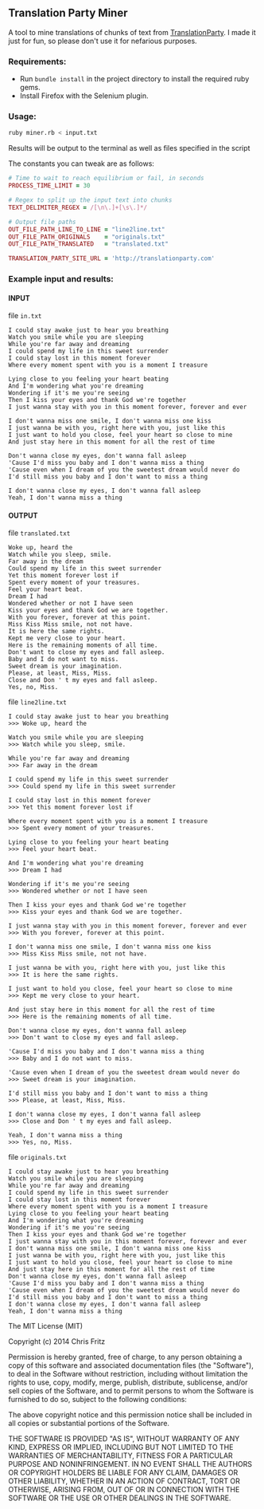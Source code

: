 Translation Party Miner
-------------

A tool to mine translations of chunks of text from [TranslationParty](http://TranslationParty.com). I made it just for fun, so please don't use it for nefarious purposes.

### Requirements:
- Run `bundle install` in the project directory to install the required ruby gems.
- Install Firefox with the Selenium plugin.

### Usage:

```sh
ruby miner.rb < input.txt
```

Results will be output to the terminal as well as files specified in the script

The constants you can tweak are as follows:
```ruby
# Time to wait to reach equilibrium or fail, in seconds
PROCESS_TIME_LIMIT = 30

# Regex to split up the input text into chunks
TEXT_DELIMITER_REGEX = /[\n\.]+[\s\.]*/

# Output file paths
OUT_FILE_PATH_LINE_TO_LINE = "line2line.txt"
OUT_FILE_PATH_ORIGINALS    = "originals.txt"
OUT_FILE_PATH_TRANSLATED   = "translated.txt"

TRANSLATION_PARTY_SITE_URL = 'http://translationparty.com'
```

### Example input and results:

#### INPUT

file `in.txt`

```text
I could stay awake just to hear you breathing
Watch you smile while you are sleeping
While you're far away and dreaming
I could spend my life in this sweet surrender
I could stay lost in this moment forever
Where every moment spent with you is a moment I treasure

Lying close to you feeling your heart beating
And I'm wondering what you're dreaming
Wondering if it's me you're seeing
Then I kiss your eyes and thank God we're together
I just wanna stay with you in this moment forever, forever and ever

I don't wanna miss one smile, I don't wanna miss one kiss
I just wanna be with you, right here with you, just like this
I just want to hold you close, feel your heart so close to mine
And just stay here in this moment for all the rest of time

Don't wanna close my eyes, don't wanna fall asleep
'Cause I'd miss you baby and I don't wanna miss a thing
'Cause even when I dream of you the sweetest dream would never do
I'd still miss you baby and I don't want to miss a thing

I don't wanna close my eyes, I don't wanna fall asleep
Yeah, I don't wanna miss a thing
```

#### OUTPUT

file `translated.txt`

```text
Woke up, heard the
Watch while you sleep, smile.
Far away in the dream
Could spend my life in this sweet surrender
Yet this moment forever lost if
Spent every moment of your treasures.
Feel your heart beat.
Dream I had
Wondered whether or not I have seen
Kiss your eyes and thank God we are together.
With you forever, forever at this point.
Miss Kiss Miss smile, not not have.
It is here the same rights.
Kept me very close to your heart.
Here is the remaining moments of all time.
Don't want to close my eyes and fall asleep.
Baby and I do not want to miss.
Sweet dream is your imagination.
Please, at least, Miss, Miss.
Close and Don ' t my eyes and fall asleep.
Yes, no, Miss.
```

file `line2line.txt`

```text
I could stay awake just to hear you breathing
>>> Woke up, heard the

Watch you smile while you are sleeping
>>> Watch while you sleep, smile.

While you're far away and dreaming
>>> Far away in the dream

I could spend my life in this sweet surrender
>>> Could spend my life in this sweet surrender

I could stay lost in this moment forever
>>> Yet this moment forever lost if

Where every moment spent with you is a moment I treasure
>>> Spent every moment of your treasures.

Lying close to you feeling your heart beating
>>> Feel your heart beat.

And I'm wondering what you're dreaming
>>> Dream I had

Wondering if it's me you're seeing
>>> Wondered whether or not I have seen

Then I kiss your eyes and thank God we're together
>>> Kiss your eyes and thank God we are together.

I just wanna stay with you in this moment forever, forever and ever
>>> With you forever, forever at this point.

I don't wanna miss one smile, I don't wanna miss one kiss
>>> Miss Kiss Miss smile, not not have.

I just wanna be with you, right here with you, just like this
>>> It is here the same rights.

I just want to hold you close, feel your heart so close to mine
>>> Kept me very close to your heart.

And just stay here in this moment for all the rest of time
>>> Here is the remaining moments of all time.

Don't wanna close my eyes, don't wanna fall asleep
>>> Don't want to close my eyes and fall asleep.

'Cause I'd miss you baby and I don't wanna miss a thing
>>> Baby and I do not want to miss.

'Cause even when I dream of you the sweetest dream would never do
>>> Sweet dream is your imagination.

I'd still miss you baby and I don't want to miss a thing
>>> Please, at least, Miss, Miss.

I don't wanna close my eyes, I don't wanna fall asleep
>>> Close and Don ' t my eyes and fall asleep.

Yeah, I don't wanna miss a thing
>>> Yes, no, Miss.
```

file `originals.txt`

```text
I could stay awake just to hear you breathing
Watch you smile while you are sleeping
While you're far away and dreaming
I could spend my life in this sweet surrender
I could stay lost in this moment forever
Where every moment spent with you is a moment I treasure
Lying close to you feeling your heart beating
And I'm wondering what you're dreaming
Wondering if it's me you're seeing
Then I kiss your eyes and thank God we're together
I just wanna stay with you in this moment forever, forever and ever
I don't wanna miss one smile, I don't wanna miss one kiss
I just wanna be with you, right here with you, just like this
I just want to hold you close, feel your heart so close to mine
And just stay here in this moment for all the rest of time
Don't wanna close my eyes, don't wanna fall asleep
'Cause I'd miss you baby and I don't wanna miss a thing
'Cause even when I dream of you the sweetest dream would never do
I'd still miss you baby and I don't want to miss a thing
I don't wanna close my eyes, I don't wanna fall asleep
Yeah, I don't wanna miss a thing
```

The MIT License (MIT)

Copyright (c) 2014 Chris Fritz

Permission is hereby granted, free of charge, to any person obtaining a copy
of this software and associated documentation files (the "Software"), to deal
in the Software without restriction, including without limitation the rights
to use, copy, modify, merge, publish, distribute, sublicense, and/or sell
copies of the Software, and to permit persons to whom the Software is
furnished to do so, subject to the following conditions:

The above copyright notice and this permission notice shall be included in
all copies or substantial portions of the Software.

THE SOFTWARE IS PROVIDED "AS IS", WITHOUT WARRANTY OF ANY KIND, EXPRESS OR
IMPLIED, INCLUDING BUT NOT LIMITED TO THE WARRANTIES OF MERCHANTABILITY,
FITNESS FOR A PARTICULAR PURPOSE AND NONINFRINGEMENT. IN NO EVENT SHALL THE
AUTHORS OR COPYRIGHT HOLDERS BE LIABLE FOR ANY CLAIM, DAMAGES OR OTHER
LIABILITY, WHETHER IN AN ACTION OF CONTRACT, TORT OR OTHERWISE, ARISING FROM,
OUT OF OR IN CONNECTION WITH THE SOFTWARE OR THE USE OR OTHER DEALINGS IN
THE SOFTWARE.
